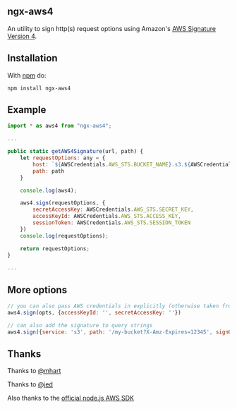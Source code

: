ngx-aws4
----
An utility to sign http(s) request options using Amazon's
[AWS Signature Version 4](http://docs.amazonwebservices.com/general/latest/gr/signature-version-4.html).

Installation
------------

With [npm](http://npmjs.org/) do:

```
npm install ngx-aws4
```


Example
-------

```javascript
import * as aws4 from "ngx-aws4";

...

public static getAWS4Signature(url, path) {
	let requestOptions: any = {
		host: `${AWSCredentials.AWS_STS.BUCKET_NAME}.s3.${AWSCredentials.AWS_STS.REGION}.amazonaws.com`,
		path: path
	}

	console.log(aws4);

	aws4.sign(requestOptions, {
		secretAccessKey: AWSCredentials.AWS_STS.SECRET_KEY,
		accessKeyId: AWSCredentials.AWS_STS.ACCESS_KEY,
		sessionToken: AWSCredentials.AWS_STS.SESSION_TOKEN
	})
	console.log(requestOptions);

	return requestOptions;
}

...

```

More options
------------

```javascript
// you can also pass AWS credentials in explicitly (otherwise taken from process.env)
aws4.sign(opts, {accessKeyId: '', secretAccessKey: ''})

// can also add the signature to query strings
aws4.sign({service: 's3', path: '/my-bucket?X-Amz-Expires=12345', signQuery: true})
```

Thanks
------

Thanks to [@mhart](https://github.com/mhart/aws4)

Thanks to [@jed](https://github.com/jed) 

Also thanks to the
[official node.js AWS SDK](https://github.com/aws/aws-sdk-js) 

